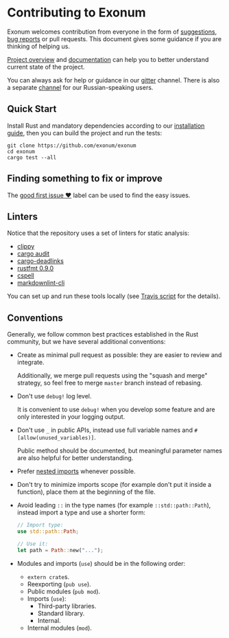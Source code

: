 # Contributing to Exonum

Exonum welcomes contribution from everyone in the form of [suggestions], [bug
reports] or pull requests. This document gives some guidance if you are
thinking of helping us.

[Project overview] and [documentation] can help you to better understand current
state of the project.

You can always ask for help or guidance in our [gitter] channel. There is also
a separate [channel][gitter-ru] for our Russian-speaking users.

## Quick Start

Install Rust and mandatory dependencies according to our [installation guide],
then you can build the project and run the tests:

```shell
git clone https://github.com/exonum/exonum
cd exonum
cargo test --all
```

## Finding something to fix or improve

The [good first issue :heart:] label can be used to find the easy issues.

## Linters

Notice that the repository uses a set of linters for static analysis:

- [clippy]
- [cargo audit]
- [cargo-deadlinks]
- [rustfmt 0.9.0]
- [cspell]
- [markdownlint-cli]

You can set up and run these tools locally (see [Travis script] for the details).

## Conventions

Generally, we follow common best practices established in the Rust community,
but we have several additional conventions:

- Create as minimal pull request as possible: they are easier to review and
  integrate.

  Additionally, we merge pull requests using the "squash and merge" strategy, so
  feel free to merge `master` branch instead of rebasing.

- Don't use `debug!` log level.

  It is convenient to use `debug!` when you develop some feature and are only
  interested in your logging output.

- Don't use `_` in public APIs, instead use full variable names and
  `#[allow(unused_variables)]`.

  Public method should be documented, but meaningful parameter names are also
  helpful for better understanding.

- Prefer [nested imports] whenever possible.

- Don't try to minimize imports scope (for example don't put it inside a
  function), place them at the beginning of the file.

- Avoid leading `::` in the type names (for example `::std::path::Path`),
  instead import a type and use a shorter form:

  ```rust
  // Import type:
  use std::path::Path;
  
  // Use it:
  let path = Path::new("...");
  ```

- Modules and imports (`use`) should be in the following order:

  - `extern crate`s.
  - Reexporting (`pub use`).
  - Public modules (`pub mod`).
  - Imports (`use`):
    - Third-party libraries.
    - Standard library.
    - Internal.
  - Internal modules (`mod`).

[suggestions]: https://github.com/exonum/exonum/issues/new?template=feature.md
[bug reports]: https://github.com/exonum/exonum/issues/new?template=bug.md
[Project overview]: ARCHITECTURE.md
[documentation]: https://exonum.com/doc/
[gitter]: https://gitter.im/exonum/exonum
[gitter-ru]: https://gitter.im/exonum/ruExonum
[installation guide]: https://exonum.com/doc/get-started/install/
[good first issue :heart:]: https://github.com/exonum/exonum/labels/good%20first%20issue%20%3Aheart%3A
[clippy]: https://github.com/rust-lang-nursery/rust-clippy
[cargo audit]: https://github.com/RustSec/cargo-audit
[cargo-deadlinks]: https://github.com/deadlinks/cargo-deadlinks
[rustfmt 0.9.0]: https://github.com/rust-lang-nursery/rustfmt
[cspell]: https://github.com/Jason3S/cspell
[markdownlint-cli]: https://github.com/igorshubovych/markdownlint-cli
[Travis script]: .travis.yml
[nested imports]: http://rust-lang.github.io/rfcs/2128-use-nested-groups.html
